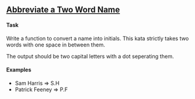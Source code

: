 ## <a href="https://www.codewars.com/kata/abbreviate-a-two-word-name/">Abbreviate a Two Word Name</a>

#### Task

Write a function to convert a name into initials. This kata strictly takes two words with one space in between them.

The output should be two capital letters with a dot seperating them.

#### Examples

- Sam Harris => S.H
- Patrick Feeney => P.F
